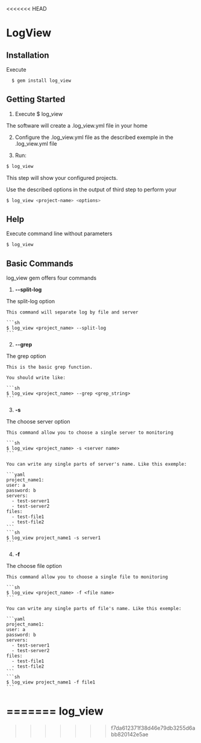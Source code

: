 <<<<<<< HEAD
# LogView

## Installation
  
  Execute 

```sh
  $ gem install log_view
```

## Getting Started

1. Execute $ log_view

  The software will create a .log_view.yml file in your home

2. Configure the .log_view.yml file as the described exemple in the .log_view.yml file

3. Run:

```sh
$ log_view
```

  This step will show your configured projects.

  Use the described options in the output of third step to perform your

```sh
$ log_view <project-name> <options>
```
## Help

Execute command line without parameters

```sh
$ log_view
```
## Basic Commands

log_view gem offers four commands

1. **--split-log**

  The split-log option
    
    This command will separate log by file and server

    ```sh
    $ log_view <project_name> --split-log
    ```
2. **--grep**

  The grep option

    This is the basic grep function.

    You should write like:

    ```sh
    $ log_view <project_name> --grep <grep_string>
    ```
3. **-s**

  The choose server option

    This command allow you to choose a single server to monitoring

    ```sh
    $ log_view <project_name> -s <server name>
    ```

    You can write any single parts of server's name. Like this exemple:

    ```yaml
    project_name1:
    user: a
    password: b
    servers: 
      - test-server1
      - test-server2
    files:
      - test-file1
      - test-file2
    ```
    ```sh
    $ log_view project_name1 -s server1
    ```

4. **-f**

  The choose file option

    This command allow you to choose a single file to monitoring

    ```sh
    $ log_view <project_name> -f <file name>
    ```

    You can write any single parts of file's name. Like this exemple:

    ```yaml
    project_name1:
    user: a
    password: b
    servers: 
      - test-server1
      - test-server2
    files:
      - test-file1
      - test-file2
    ```
    ```sh
    $ log_view project_name1 -f file1
    ```


  


=======
log_view
========
>>>>>>> f7da612371f38d46e79db3255d6abb820142e5ae
